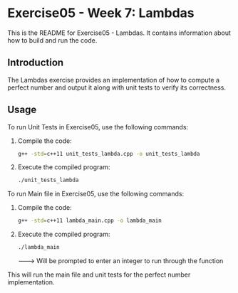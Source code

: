 # Exercise05 - Week 7: Lambdas

This is the README for Exercise05 - Lambdas. It contains information about how to build and run the code.

## Introduction

The Lambdas exercise provides an implementation of how to compute a perfect number and output it along with unit tests to verify its correctness.

## Usage

To run Unit Tests in Exercise05, use the following commands:

1. Compile the code:

    ```bash
    g++ -std=c++11 unit_tests_lambda.cpp -o unit_tests_lambda
    ```

2. Execute the compiled program:

    ```bash
    ./unit_tests_lambda
    ```

To run Main file in Exercise05, use the following commands:

1. Compile the code:

    ```bash
    g++ -std=c++11 lambda_main.cpp -o lambda_main
    ```

2. Execute the compiled program:

    ```bash
    ./lambda_main
    ```
    ---> Will be prompted to enter an integer to run through the function
   
This will run the main file and unit tests for the perfect number implementation.

